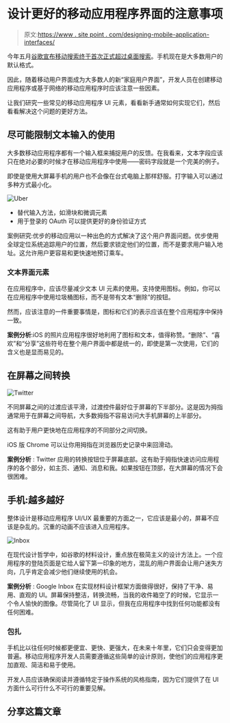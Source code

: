 # 设计更好的移动应用程序界面的注意事项

> 原文:[https://www . site point . com/designing-mobile-application-interfaces/](https://www.sitepoint.com/designing-mobile-application-interfaces/)

今年五月[谷歌宣布移动搜索终于首次正式超过桌面搜索](http://searchengineland.com/its-official-google-says-more-searches-now-on-mobile-than-on-desktop-220369)。手机现在是大多数用户的默认格式。

因此，随着移动用户界面成为大多数人的新“家庭用户界面”，开发人员在创建移动应用程序或基于网络的移动应用程序时应该注意一些因素。

让我们研究一些常见的移动应用程序 UI 元素，看看新手通常如何实现它们，然后看看解决这个问题的更好方法。

## 尽可能限制文本输入的使用

大多数移动应用程序都有一个输入框来捕捉用户的反馈。在我看来，文本字段应该只在绝对必要的时候才在移动应用程序中使用——密码字段就是一个完美的例子。

即使是使用大屏幕手机的用户也不会像在台式电脑上那样舒服。打字输入可以通过多种方式最小化。

![Uber](../Images/46196a58076179ad173b50b15fdc4e01.png)

*   替代输入方法，如滑块和微调元素
*   用于登录的 OAuth 可以提供更好的身份验证方式

案例研究:优步的移动应用以一种出色的方式解决了这个用户界面问题。优步使用全球定位系统追踪用户的位置，然后要求锁定他们的位置，而不是要求用户输入地址。这允许用户更容易和更快速地预订乘车。

### 文本界面元素

在应用程序中，应该尽量减少文本 UI 元素的使用。支持使用图标。例如，你可以在应用程序中使用垃圾桶图标，而不是带有文本“删除”的按钮。

然而，应该注意的一件重要事情是，图标和它们的表示应该在整个应用程序中保持一致。

**案例分析**:iOS 的照片应用程序很好地利用了图标和文本，值得称赞。“删除”、“喜欢”和“分享”这些符号在整个用户界面中都是统一的，即使是第一次使用，它们的含义也是显而易见的。

## 在屏幕之间转换

![Twitter](../Images/6b347d6693913584d9c036c351d26b11.png)

不同屏幕之间的过渡应该平滑，过渡控件最好位于屏幕的下半部分。这是因为拇指通常用于在屏幕之间导航，大多数拇指不容易访问大手机屏幕的上半部分。

这有助于用户更快地在应用程序的不同部分之间切换。

iOS 版 Chrome 可以让你用拇指在浏览器历史记录中来回滑动。

**案例分析** : Twitter 应用的转换按钮位于屏幕底部。这有助于拇指快速访问应用程序的各个部分，如主页、通知、消息和我。如果按钮在顶部，在大屏幕的情况下会很困难。

## 手机:越多越好

整体设计是移动应用程序 UI/UX 最重要的方面之一，它应该是最小的，屏幕不应该是杂乱的。沉重的动画不应该进入应用程序。

![Inbox](../Images/08bf05b6705591e3abdedee75d99f8c8.png)

在现代设计哲学中，如谷歌的材料设计，重点放在极简主义的设计方法上。一个应用程序的登陆页面是它给人留下第一印象的地方，混乱的用户界面会让用户迷失方向，几乎肯定会减少他们继续使用的机会。

**案例分析** : Google Inbox 在实现材料设计框架方面做得很好，保持了干净、易用、直观的 UI。屏幕保持整洁，转换流畅，当我的收件箱空了的时候，它显示一个令人愉快的图像。尽管简化了 UI 显示，但我在应用程序中找到任何功能都没有任何困难。

### 包扎

手机比以往任何时候都更便宜、更快、更强大，在未来十年里，它们只会变得更加普遍。移动应用程序开发人员需要遵循这些简单的设计原则，使他们的应用程序更加直观、简洁和易于使用。

开发人员应该确保阅读并遵循特定于操作系统的风格指南，因为它们提供了在 UI 方面什么可行什么不可行的重要见解。

## 分享这篇文章